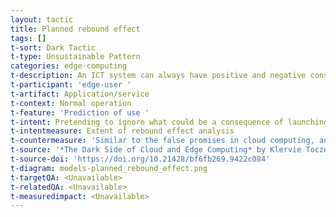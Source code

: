 ```yaml
---
layout: tactic
title: Planned rebound effect
tags: []
t-sort: Dark Tactic
t-type: Unsustainable Pattern
categories: edge-computing
t-description: An ICT system can always have positive and negative consequences which are either intended or unintended. Edge computing is no exception. The edge providers thus have the option of supposedly ignoring known negative consequences for society or the environment when launching their products on the market so that they can increase their profits.
t-participant: 'edge-user '
t-artifact: Application/service
t-context: Normal operation
t-feature: 'Prediction of use '
t-intent: Pretending to ignore what could be a consequence of launching a new service
t-intentmeasure: Extent of rebound effect analysis
t-countermeasure: 'Similar to the false promises in cloud computing, an audit organisation could create awareness about this problem in society.'
t-source: '*The Dark Side of Cloud and Edge Computing* by Klervie Toczé, Maël Madon, Muriel Garcia and Patricia Lago'
t-source-doi: 'https://doi.org/10.21428/bf6fb269.9422c084'
t-diagram: models-planned_rebound_effect.png
t-targetQA: <Unavailable>
t-relatedQA: <Unavailable>
t-measuredimpact: <Unavailable>
---
```

